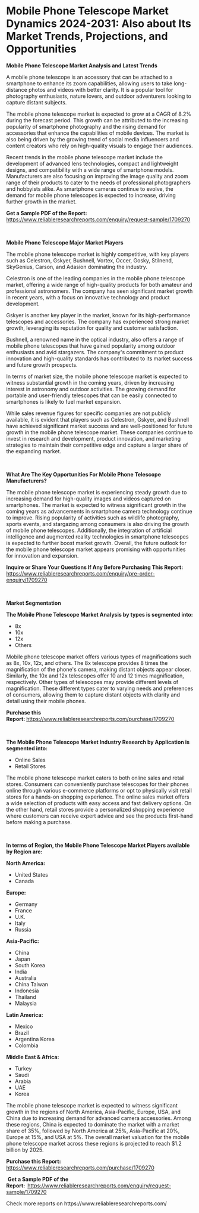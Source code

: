 <p><h1>Mobile Phone Telescope Market Dynamics 2024-2031: Also about Its Market Trends, Projections, and Opportunities</h1></p><p><strong>Mobile Phone Telescope Market Analysis and Latest Trends</strong></p>
<p><p>A mobile phone telescope is an accessory that can be attached to a smartphone to enhance its zoom capabilities, allowing users to take long-distance photos and videos with better clarity. It is a popular tool for photography enthusiasts, nature lovers, and outdoor adventurers looking to capture distant subjects.</p><p>The mobile phone telescope market is expected to grow at a CAGR of 8.2% during the forecast period. This growth can be attributed to the increasing popularity of smartphone photography and the rising demand for accessories that enhance the capabilities of mobile devices. The market is also being driven by the growing trend of social media influencers and content creators who rely on high-quality visuals to engage their audiences.</p><p>Recent trends in the mobile phone telescope market include the development of advanced lens technologies, compact and lightweight designs, and compatibility with a wide range of smartphone models. Manufacturers are also focusing on improving the image quality and zoom range of their products to cater to the needs of professional photographers and hobbyists alike. As smartphone cameras continue to evolve, the demand for mobile phone telescopes is expected to increase, driving further growth in the market.</p></p>
<p><strong>Get a Sample PDF of the Report:&nbsp;</strong> <a href="https://www.reliableresearchreports.com/enquiry/request-sample/1709270">https://www.reliableresearchreports.com/enquiry/request-sample/1709270</a></p>
<p>&nbsp;</p>
<p><strong>Mobile Phone Telescope Major Market Players</strong></p>
<p><p>The mobile phone telescope market is highly competitive, with key players such as Celestron, Gskyer, Bushnell, Vortex, Occer, Gosky, Stilnend, SkyGenius, Carson, and Adasion dominating the industry.</p><p>Celestron is one of the leading companies in the mobile phone telescope market, offering a wide range of high-quality products for both amateur and professional astronomers. The company has seen significant market growth in recent years, with a focus on innovative technology and product development.</p><p>Gskyer is another key player in the market, known for its high-performance telescopes and accessories. The company has experienced strong market growth, leveraging its reputation for quality and customer satisfaction.</p><p>Bushnell, a renowned name in the optical industry, also offers a range of mobile phone telescopes that have gained popularity among outdoor enthusiasts and avid stargazers. The company's commitment to product innovation and high-quality standards has contributed to its market success and future growth prospects.</p><p>In terms of market size, the mobile phone telescope market is expected to witness substantial growth in the coming years, driven by increasing interest in astronomy and outdoor activities. The growing demand for portable and user-friendly telescopes that can be easily connected to smartphones is likely to fuel market expansion.</p><p>While sales revenue figures for specific companies are not publicly available, it is evident that players such as Celestron, Gskyer, and Bushnell have achieved significant market success and are well-positioned for future growth in the mobile phone telescope market. These companies continue to invest in research and development, product innovation, and marketing strategies to maintain their competitive edge and capture a larger share of the expanding market.</p></p>
<p>&nbsp;</p>
<p><strong>What Are The Key Opportunities For Mobile Phone Telescope Manufacturers?</strong></p>
<p><p>The mobile phone telescope market is experiencing steady growth due to increasing demand for high-quality images and videos captured on smartphones. The market is expected to witness significant growth in the coming years as advancements in smartphone camera technology continue to improve. Rising popularity of activities such as wildlife photography, sports events, and stargazing among consumers is also driving the growth of mobile phone telescopes. Additionally, the integration of artificial intelligence and augmented reality technologies in smartphone telescopes is expected to further boost market growth. Overall, the future outlook for the mobile phone telescope market appears promising with opportunities for innovation and expansion.</p></p>
<p><strong>Inquire or Share Your Questions If Any Before Purchasing This Report:</strong> <a href="https://www.reliableresearchreports.com/enquiry/pre-order-enquiry/1709270">https://www.reliableresearchreports.com/enquiry/pre-order-enquiry/1709270</a></p>
<p>&nbsp;</p>
<p><strong>Market Segmentation</strong></p>
<p><strong>The Mobile Phone Telescope Market Analysis by types is segmented into:</strong></p>
<p><ul><li>8x</li><li>10x</li><li>12x</li><li>Others</li></ul></p>
<p><p>Mobile phone telescope market offers various types of magnifications such as 8x, 10x, 12x, and others. The 8x telescope provides 8 times the magnification of the phone's camera, making distant objects appear closer. Similarly, the 10x and 12x telescopes offer 10 and 12 times magnification, respectively. Other types of telescopes may provide different levels of magnification. These different types cater to varying needs and preferences of consumers, allowing them to capture distant objects with clarity and detail using their mobile phones.</p></p>
<p><strong>Purchase this Report:&nbsp;</strong><a href="https://www.reliableresearchreports.com/purchase/1709270">https://www.reliableresearchreports.com/purchase/1709270</a></p>
<p>&nbsp;</p>
<p><strong>The Mobile Phone Telescope Market Industry Research by Application is segmented into:</strong></p>
<p><ul><li>Online Sales</li><li>Retail Stores</li></ul></p>
<p><p>The mobile phone telescope market caters to both online sales and retail stores. Consumers can conveniently purchase telescopes for their phones online through various e-commerce platforms or opt to physically visit retail stores for a hands-on shopping experience. The online sales market offers a wide selection of products with easy access and fast delivery options. On the other hand, retail stores provide a personalized shopping experience where customers can receive expert advice and see the products first-hand before making a purchase.</p></p>
<p>&nbsp;</p>
<p><strong>In terms of Region, the Mobile Phone Telescope Market Players available by Region are:</strong></p>
<p>
    <p> <strong> North America: </strong>
        <ul>
            <li>United States</li>
            <li>Canada</li>
        </ul>
        </p> 
    <p> <strong> Europe: </strong>
        <ul>
            <li>Germany</li>
            <li>France</li>
            <li>U.K.</li>
            <li>Italy</li>
            <li>Russia</li>
        </ul>
        </p> 
    <p> <strong> Asia-Pacific: </strong>
        <ul>
            <li>China</li>
            <li>Japan</li>
            <li>South Korea</li>
            <li>India</li>
            <li>Australia</li>
            <li>China Taiwan</li>
            <li>Indonesia</li>
            <li>Thailand</li>
            <li>Malaysia</li>
        </ul>
        </p> 
    <p> <strong> Latin America: </strong>
        <ul>
            <li>Mexico</li>
            <li>Brazil</li>
            <li>Argentina Korea</li>
            <li>Colombia</li>
        </ul>
        </p> 
    <p> <strong> Middle East & Africa: </strong>
        <ul>
            <li>Turkey</li>
            <li>Saudi</li>
            <li>Arabia</li>
            <li>UAE</li>
            <li>Korea</li>
        </ul>
    </p>
    </p>
<p><p>The mobile phone telescope market is expected to witness significant growth in the regions of North America, Asia-Pacific, Europe, USA, and China due to increasing demand for advanced camera accessories. Among these regions, China is expected to dominate the market with a market share of 35%, followed by North America at 25%, Asia-Pacific at 20%, Europe at 15%, and USA at 5%. The overall market valuation for the mobile phone telescope market across these regions is projected to reach $1.2 billion by 2025.</p></p>
<p><strong>Purchase this Report: </strong><a href="https://www.reliableresearchreports.com/purchase/1709270">https://www.reliableresearchreports.com/purchase/1709270</a></p>
<p>&nbsp;<strong>Get a Sample PDF of the Report:&nbsp;&nbsp;</strong><a href="https://www.reliableresearchreports.com/enquiry/request-sample/1709270">https://www.reliableresearchreports.com/enquiry/request-sample/1709270</a></p>
<p><strong></strong></p>
<p>Check more reports on https://www.reliableresearchreports.com/</p>